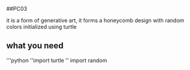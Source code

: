 ##PC03

it is a form of generative art, it forms a honeycomb design with random colors initialized using turtle


## what you need

'''python
''import turtle 
'' import random 
